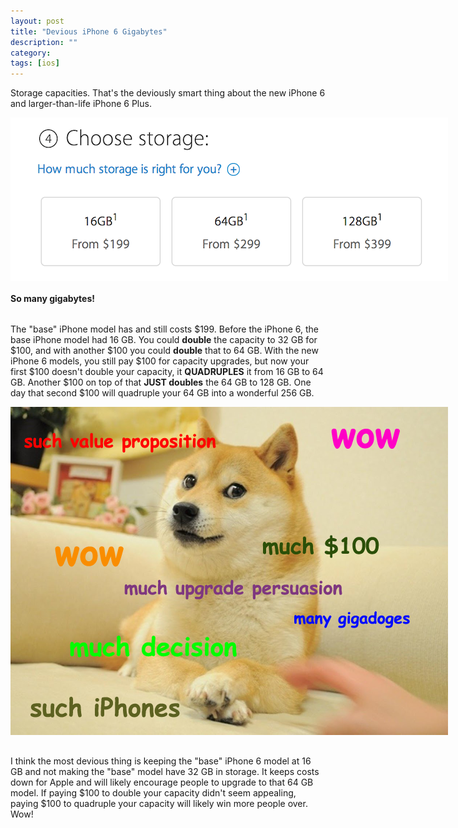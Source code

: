 ```yaml
---
layout: post
title: "Devious iPhone 6 Gigabytes"
description: ""
category: 
tags: [ios]
---
```


Storage capacities. That's the deviously smart thing about the new iPhone 6 and larger-than-life iPhone 6 Plus.

<div>
	<img class="rounded-corners" style="max-width: 700px; border: 0px;" src="/assets/images/posts/2014-09-11/size.png"/>
	<p class="caption-text" style="line-height: 1.5em; margin-bottom: 30px;"><strong>So many gigabytes!</strong></p>
</div>

The "base" iPhone model has and still costs $199. Before the iPhone 6, the base iPhone model had 16 GB. You could **double** the capacity to 32 GB for $100, and with another $100 you could **double** that to 64 GB. With the new iPhone 6 models, you still pay $100 for capacity upgrades, but now your first $100 doesn't double your capacity, it **QUADRUPLES** it from 16 GB to 64 GB. Another $100 on top of that **JUST doubles** the 64 GB to 128 GB. One day that second $100 will quadruple your 64 GB into a wonderful 256 GB. 

<div>
	<img class="rounded-corners" style="max-width: 700px; border: 0px;" src="/assets/images/posts/2014-09-11/appledoge.png"/>
	<p class="caption-text" style="line-height: 1.5em; margin-bottom: 30px;"><strong></strong></p>
</div>

I think the most devious thing is keeping the "base" iPhone 6 model at 16 GB and not making the "base" model have 32 GB in storage. It keeps costs down for Apple and will likely encourage  people to upgrade to that 64 GB model. If paying $100 to double your capacity didn't seem appealing, paying $100 to quadruple your capacity will likely win more people over. Wow!
